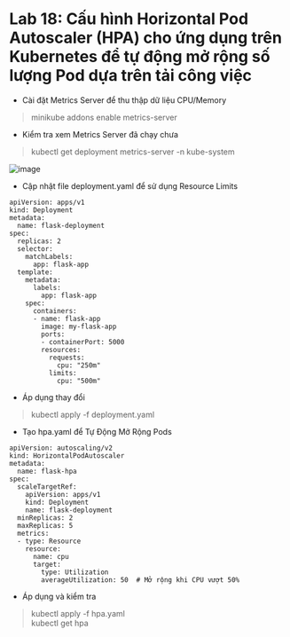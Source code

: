# Lab 18: Cấu hình Horizontal Pod Autoscaler (HPA) cho ứng dụng trên Kubernetes để tự động mở rộng số lượng Pod dựa trên tải công việc
* Cài đặt Metrics Server để thu thập dữ liệu CPU/Memory
>minikube addons enable metrics-server

* Kiểm tra xem Metrics Server đã chạy chưa
>kubectl get deployment metrics-server -n kube-system

![image](https://github.com/user-attachments/assets/bcae0a61-2f87-4ee5-ab93-1cb7e820a8cb)

* Cập nhật file deployment.yaml để sử dụng Resource Limits
```
apiVersion: apps/v1
kind: Deployment
metadata:
  name: flask-deployment
spec:
  replicas: 2
  selector:
    matchLabels:
      app: flask-app
  template:
    metadata:
      labels:
        app: flask-app
    spec:
      containers:
      - name: flask-app
        image: my-flask-app
        ports:
        - containerPort: 5000
        resources:
          requests:
            cpu: "250m"
          limits:
            cpu: "500m"
```

* Áp dụng thay đổi
>kubectl apply -f deployment.yaml

* Tạo hpa.yaml để Tự Động Mở Rộng Pods
```
apiVersion: autoscaling/v2
kind: HorizontalPodAutoscaler
metadata:
  name: flask-hpa
spec:
  scaleTargetRef:
    apiVersion: apps/v1
    kind: Deployment
    name: flask-deployment
  minReplicas: 2
  maxReplicas: 5
  metrics:
  - type: Resource
    resource:
      name: cpu
      target:
        type: Utilization
        averageUtilization: 50  # Mở rộng khi CPU vượt 50%
```

* Áp dụng và kiểm tra
>kubectl apply -f hpa.yaml  
>kubectl get hpa

